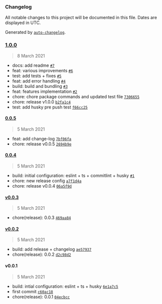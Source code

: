 ### Changelog

All notable changes to this project will be documented in this file. Dates are displayed in UTC.

Generated by [`auto-changelog`](https://github.com/CookPete/auto-changelog).

### [1.0.0](https://github.com/buaiscia/game-of-life/compare/0.0.5...1.0.0)

> 8 March 2021

- docs: add readme [`#7`](https://github.com/buaiscia/game-of-life/pull/7)
- feat: various improvements [`#6`](https://github.com/buaiscia/game-of-life/pull/6)
- test: add tests + fixes [`#5`](https://github.com/buaiscia/game-of-life/pull/5)
- feat: add error handling [`#4`](https://github.com/buaiscia/game-of-life/pull/4)
- build: build and bundling [`#3`](https://github.com/buaiscia/game-of-life/pull/3)
- feat: features implementation [`#2`](https://github.com/buaiscia/game-of-life/pull/2)
- chore: chore package commands and updated test file [`7306655`](https://github.com/buaiscia/game-of-life/commit/7306655b92aaa17adb189e36ef65de66c9aa30af)
- chore: release v1.0.0 [`b2fa1c4`](https://github.com/buaiscia/game-of-life/commit/b2fa1c47f582a5eda348ecfa65e02b59d4656728)
- test: add husky pre push test [`f66cc25`](https://github.com/buaiscia/game-of-life/commit/f66cc25b4d9e4dcfed4eef5733fa1e0ca5902037)

#### [0.0.5](https://github.com/buaiscia/game-of-life/compare/0.0.4...0.0.5)

> 5 March 2021

- feat: add change-log [`7bf06fa`](https://github.com/buaiscia/game-of-life/commit/7bf06fa9ece33ca56514b3199bdb27d79c3d3159)
- chore: release v0.0.5 [`2694b9e`](https://github.com/buaiscia/game-of-life/commit/2694b9ecea2ad7831b47dcee7b9dc04a7b0fb830)

#### [0.0.4](https://github.com/buaiscia/game-of-life/compare/v0.0.3...0.0.4)

> 5 March 2021

- build: initial configuration: eslint + ts + commitlint + husky [`#1`](https://github.com/buaiscia/game-of-life/pull/1)
- chore: new release config [`a7f1d4a`](https://github.com/buaiscia/game-of-life/commit/a7f1d4a02ed55563fa18ab475d2e68bee0db7652)
- chore: release v0.0.4 [`06a5f9d`](https://github.com/buaiscia/game-of-life/commit/06a5f9d0cc15c25bfe23684e96db8d9d63c1fe74)

#### [v0.0.3](https://github.com/buaiscia/game-of-life/compare/v0.0.2...v0.0.3)

> 5 March 2021

- chore(release): 0.0.3 [`469aa84`](https://github.com/buaiscia/game-of-life/commit/469aa8418f38d2705d5a48401bf4a107c57e489c)

#### [v0.0.2](https://github.com/buaiscia/game-of-life/compare/v0.0.1...v0.0.2)

> 5 March 2021

- build: add release + changelog [`ae57937`](https://github.com/buaiscia/game-of-life/commit/ae579374b89ccb99d502e66d4a27a94981cfb51f)
- chore(release): 0.0.2 [`d2c98d2`](https://github.com/buaiscia/game-of-life/commit/d2c98d28855dfee1b0298a9a78e8e6c80a166db9)

#### v0.0.1

> 5 March 2021

- build: intial configuration: eslint + ts + husky [`6e1a7c5`](https://github.com/buaiscia/game-of-life/commit/6e1a7c554df1c5ccd9fadafbd5099d5265380838)
- first commit [`c60ac18`](https://github.com/buaiscia/game-of-life/commit/c60ac181a0e2e3441c0f7adc964017556a981fbb)
- chore(release): 0.0.1 [`04ecbcc`](https://github.com/buaiscia/game-of-life/commit/04ecbcc5050eb90fe7fff2d591748c6fdf8b3ada)
